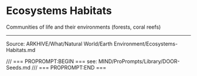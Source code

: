 # Ecosystems Habitats

Communities of life and their environments (forests, coral reefs)

---
Source: ARKHIVE/What/Natural World/Earth Environment/Ecosystems-Habitats.md

/// === PROPROMPT:BEGIN ===
see: MIND/ProPrompts/Library/DOOR-Seeds.md
/// === PROPROMPT:END ===
